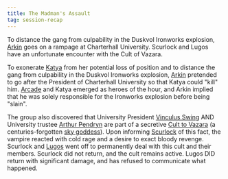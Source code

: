 ```yaml
---
title: The Madman's Assault
tag: session-recap
---
```

To distance the gang from culpability in the Duskvol Ironworks explosion, [Arkin](/arkin) goes on a rampage at Charterhall University. Scurlock and Lugos have an unfortunate encounter with the Cult of Vazara.

To exonerate [Katya](/wiki/katya) from her potential loss of position and to distance the gang from culpability in the Duskvol Ironworks explosion, [Arkin](/wiki/arkin) pretended to go after the President of Charterhall University so that Katya could "kill" him. [Arcade](/wiki/arcade) and Katya emerged as heroes of the hour, and Arkin implied that he was solely responsible for the Ironworks explosion before being "slain".

The group also discovered that University President [Vinculus Swing](/wiki/npcs#vinculus-swing) AND University trustee [Arthur Pendryn](/wiki/npcs#lord-pendryn) are part of a secretive [Cult to Vazara](/wiki/factions#cult-of-vazara) (a centuries-forgotten [sky goddess](/wiki/npcs#vazara)). Upon informing [Scurlock](/wiki/lord-scurlock) of this fact, the vampire reacted with cold rage and a desire to exact bloody revenge. Scurlock and [Lugos](/wiki/npcs#lugos) went off to permanently deal with this cult and their members. Scurlock did not return, and the cult remains active. Lugos DID return with significant damage, and has refused to communicate what happened.